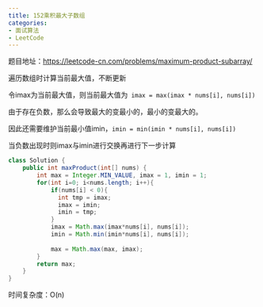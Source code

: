 ```yaml
---
title: 152乘积最大子数组
categories: 
- 面试算法
- LeetCode
---
```


题目地址：https://leetcode-cn.com/problems/maximum-product-subarray/

遍历数组时计算当前最大值，不断更新

令imax为当前最大值，则当前最大值为` imax = max(imax * nums[i], nums[i])`

由于存在负数，那么会导致最大的变最小的，最小的变最大的。

因此还需要维护当前最小值imin，`imin = min(imin * nums[i], nums[i])`

当负数出现时则imax与imin进行交换再进行下一步计算

```java
class Solution {
    public int maxProduct(int[] nums) {
        int max = Integer.MIN_VALUE, imax = 1, imin = 1;
        for(int i=0; i<nums.length; i++){
            if(nums[i] < 0){ 
              int tmp = imax;
              imax = imin;
              imin = tmp;
            }
            imax = Math.max(imax*nums[i], nums[i]);
            imin = Math.min(imin*nums[i], nums[i]);
            
            max = Math.max(max, imax);
        }
        return max;
    }
}
```

时间复杂度：O(n)